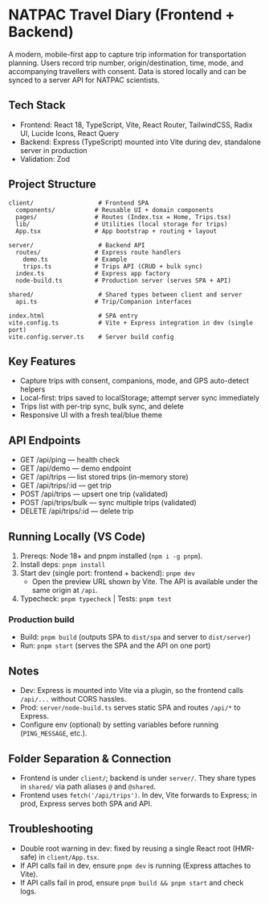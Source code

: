 # NATPAC Travel Diary (Frontend + Backend)

A modern, mobile-first app to capture trip information for transportation planning. Users record trip number, origin/destination, time, mode, and accompanying travellers with consent. Data is stored locally and can be synced to a server API for NATPAC scientists.

## Tech Stack
- Frontend: React 18, TypeScript, Vite, React Router, TailwindCSS, Radix UI, Lucide Icons, React Query
- Backend: Express (TypeScript) mounted into Vite during dev, standalone server in production
- Validation: Zod

## Project Structure
```
client/                  # Frontend SPA
  components/           # Reusable UI + domain components
  pages/                # Routes (Index.tsx = Home, Trips.tsx)
  lib/                  # Utilities (local storage for trips)
  App.tsx               # App bootstrap + routing + layout

server/                  # Backend API
  routes/               # Express route handlers
    demo.ts             # Example
    trips.ts            # Trips API (CRUD + bulk sync)
  index.ts              # Express app factory
  node-build.ts         # Production server (serves SPA + API)

shared/                  # Shared types between client and server
  api.ts                # Trip/Companion interfaces

index.html               # SPA entry
vite.config.ts           # Vite + Express integration in dev (single port)
vite.config.server.ts    # Server build config
```

## Key Features
- Capture trips with consent, companions, mode, and GPS auto-detect helpers
- Local-first: trips saved to localStorage; attempt server sync immediately
- Trips list with per-trip sync, bulk sync, and delete
- Responsive UI with a fresh teal/blue theme

## API Endpoints
- GET /api/ping — health check
- GET /api/demo — demo endpoint
- GET /api/trips — list stored trips (in-memory store)
- GET /api/trips/:id — get trip
- POST /api/trips — upsert one trip (validated)
- POST /api/trips/bulk — sync multiple trips (validated)
- DELETE /api/trips/:id — delete trip

## Running Locally (VS Code)
1. Prereqs: Node 18+ and pnpm installed (`npm i -g pnpm`).
2. Install deps: `pnpm install`
3. Start dev (single port: frontend + backend): `pnpm dev`
   - Open the preview URL shown by Vite. The API is available under the same origin at `/api`.
4. Typecheck: `pnpm typecheck`  |  Tests: `pnpm test`

### Production build
- Build: `pnpm build` (outputs SPA to `dist/spa` and server to `dist/server`)
- Run: `pnpm start` (serves the SPA and the API on one port)

## Notes
- Dev: Express is mounted into Vite via a plugin, so the frontend calls `/api/...` without CORS hassles.
- Prod: `server/node-build.ts` serves static SPA and routes `/api/*` to Express.
- Configure env (optional) by setting variables before running (`PING_MESSAGE`, etc.).

## Folder Separation & Connection
- Frontend is under `client/`; backend is under `server/`. They share types in `shared/` via path aliases `@` and `@shared`.
- Frontend uses `fetch('/api/trips')`. In dev, Vite forwards to Express; in prod, Express serves both SPA and API.

## Troubleshooting
- Double root warning in dev: fixed by reusing a single React root (HMR-safe) in `client/App.tsx`.
- If API calls fail in dev, ensure `pnpm dev` is running (Express attaches to Vite).
- If API calls fail in prod, ensure `pnpm build && pnpm start` and check logs.
